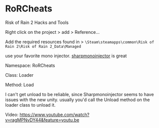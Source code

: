 # RoRCheats
Risk of Rain 2 Hacks and Tools

Right click on the project > add > Reference... 

Add the required resources found in > `\Steam\steamapps\common\Risk of Rain 2\Risk of Rain 2_Data\Managed`


use your favorite mono injector. [sharpmonoinjector](https://github.com/warbler/SharpMonoInjector) is great

Namespace: RoRCheats

Class: Loader

Method: Load

I can't get unload to be reliable, since Sharpmonoinjector seems to have issues with the new unity. usually you'd call the Unload method on the loader class to unload it.

Video: https://www.youtube.com/watch?v=ragMPNvDY44&feature=youtu.be

